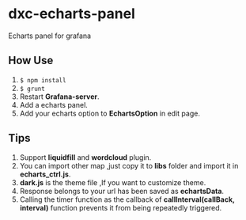 # dxc-echarts-panel
Echarts panel for grafana
## How Use
1. `$ npm install`
2. `$ grunt`
3. Restart **Grafana-server**.
4. Add a echarts panel.
5. Add your echarts option to **EchartsOption** in edit page.
## Tips
1. Support **liquidfill** and **wordcloud** plugin.
2. You can import other map ,just copy it to **libs** folder and import it in **echarts_ctrl.js**.
3. **dark.js** is the theme file ,If you want to customize theme.
4. Response belongs to your url has been saved as **echartsData**.
5. Calling the timer function as the callback of **callInterval(callBack, interval)** function prevents it from being repeatedly triggered.
